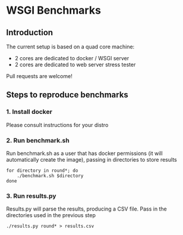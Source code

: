WSGI Benchmarks
===============

Introduction
------------

The current setup is based on a quad core machine:

  * 2 cores are dedicated to docker / WSGI server
  * 2 cores are dedicated to web server stress tester

Pull requests are welcome!

Steps to reproduce benchmarks
-----------------------------

### 1. Install docker ###

Please consult instructions for your distro

### 2. Run benchmark.sh ###

Run benchmark.sh as a user that has docker permissions (it will automatically create the image), passing in directories to store results

    for directory in round*; do
        ./benchmark.sh $directory
    done

### 3. Run results.py ###

Results.py will parse the results, producing a CSV file. Pass in the directories used in the previous step

    ./results.py round* > results.csv
